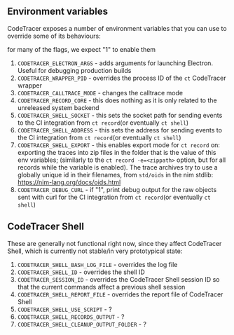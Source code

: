 ## Environment variables

CodeTracer exposes a number of environment variables that you can use to override some of its behaviours:

for many of the flags, we expect "1" to enable them

1. `CODETRACER_ELECTRON_ARGS` - adds arguments for launching Electron. Useful for debugging production builds
1. `CODETRACER_WRAPPER_PID` - overrides the process ID of the `ct` CodeTracer wrapper
1. `CODETRACER_CALLTRACE_MODE` - changes the calltrace mode
1. `CODETRACER_RECORD_CORE` - this does nothing as it is only related to the unreleased system backend
1. `CODETRACER_SHELL_SOCKET` - this sets the socket path for sending events to the CI integration from `ct record`(or eventually `ct shell`)
1. `CODETRACER_SHELL_ADDRESS` - this sets the address for sending events to the CI integration from `ct record`(or eventually `ct shell`)
1. `CODETRACER_SHELL_EXPORT` - this enables export mode for `ct record` on: exporting the traces into zip files in the folder that is the value of this env variables; (similarly to the `ct record -e=<zippath>` option, but for all records while the variable is enabled). The trace archives try to use a globally unique id in their filenames, from `std/oids` in the nim stdlib: https://nim-lang.org/docs/oids.html
1. `CODETRACER_DEBUG_CURL` - if "1", print debug output for the raw objects sent with curl for the CI integration from `ct record`(or eventually `ct shell`)

## CodeTracer Shell
These are generally not functional right now, since they affect CodeTracer Shell, which is currently not stable/in very prototypical state:

1. `CODETRACER_SHELL_BASH_LOG_FILE` - overrides the log file
1. `CODETRACER_SHELL_ID` - overrides the shell ID
1. `CODETRACER_SESSION_ID` - overrides the CodeTracer Shell session ID so that the current commands affect a previous shell session
1. `CODETRACER_SHELL_REPORT_FILE` - overrides the report file of CodeTracer Shell
1. `CODETRACER_SHELL_USE_SCRIPT` - ?
1. `CODETRACER_SHELL_RECORDS_OUTPUT` - ?
1. `CODETRACER_SHELL_CLEANUP_OUTPUT_FOLDER` - ?
